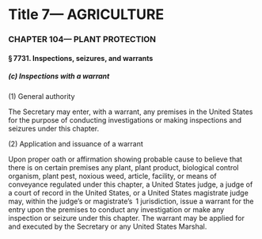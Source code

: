 
# Title 7— AGRICULTURE
### CHAPTER 104— PLANT PROTECTION
#### § 7731. Inspections, seizures, and warrants
##### (c) Inspections with a warrant

(1) General authority

The Secretary may enter, with a warrant, any premises in the United States for the purpose of conducting investigations or making inspections and seizures under this chapter.

(2) Application and issuance of a warrant

Upon proper oath or affirmation showing probable cause to believe that there is on certain premises any plant, plant product, biological control organism, plant pest, noxious weed, article, facility, or means of conveyance regulated under this chapter, a United States judge, a judge of a court of record in the United States, or a United States magistrate judge may, within the judge’s or magistrate’s  1 jurisdiction, issue a warrant for the entry upon the premises to conduct any investigation or make any inspection or seizure under this chapter. The warrant may be applied for and executed by the Secretary or any United States Marshal.
